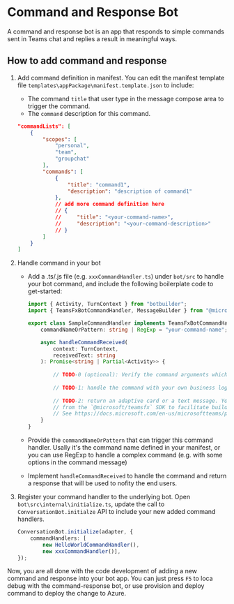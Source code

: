 # Command and Response Bot
A command and response bot is an app that responds to simple commands sent in Teams chat and replies a result in meaningful ways.

## How to add command and response
1. Add command definition in manifest. You can edit the manifest template file `templates\appPackage\manifest.template.json` to include:
    * The command `title` that user type in the message compose area to trigger the command.
    * The `command` description for this command.


    ```json
    "commandLists": [
        {
            "scopes": [
                "personal",
                "team",
                "groupchat"
            ],
            "commands": [
                {
                    "title": "command1",
                    "description": "description of command1"
                },
                // add more command definition here
                // {
                //     "title": "<your-command-name>",
                //     "description": "<your-command-description>"
                // }
            ]
        }
    ]
    ```

1. Handle command in your bot
    * Add a .ts/.js file (e.g. `xxxCommandHandler.ts`) under `bot/src` to handle your bot command, and include the following boilerplate code to get-started:
    
        ```typescript
        import { Activity, TurnContext } from "botbuilder";
        import { TeamsFxBotCommandHandler, MessageBuilder } from "@microsoft/teamsfx";

        export class SampleCommandHandler implements TeamsFxBotCommandHandler {
            commandNameOrPattern: string | RegExp = "your-command-name";

            async handleCommandReceived(
                context: TurnContext,
                receivedText: string
            ): Promise<string | Partial<Activity>> {
                
                // TODO-0 (optional): Verify the command arguments which are received from the client if needed.
                
                // TODO-1: handle the command with your own business logic.
                
                // TODO-2: return an adaptive card or a text message. You can leverage `MessageBuilder` utilities
                // from the `@microsoft/teamsfx` SDK to facilitate building message with cards supported in Teams
                // See https://docs.microsoft.com/en-us/microsoftteams/platform/task-modules-and-cards/cards/cards-reference for more details.
            }
        }
        ```

    * Provide the `commandNameOrPattern` that can trigger this command handler. Usally it's the command name defined in your manifest, or you can use RegExp to handle a complex command (e.g. with some options in the command message)

    * Implement `handleCommandReceived` to handle the command and return a response that will be used to nofity the end users.
  

1. Register your command handler to the underlying bot.
Open `bot\src\internal\initialize.ts`, update the call to `ConversationBot.initialze` API to include your new added command handlers.

    ```typescript
    ConversationBot.initialize(adapter, { 
        commandHandlers: [
            new HelloWorldCommandHandler(),
            new xxxCommandHandler()],
    });
    ```

Now, you are all done with the code development of adding a new command and response into your bot app. You can just press `F5` to loca debug with the command-response bot, or use provision and deploy command to deploy the change to Azure.
